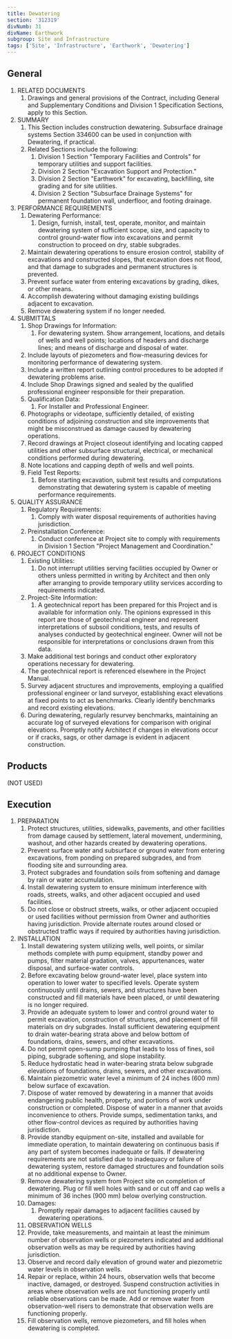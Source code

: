```yaml
---
title: Dewatering
section: '312319'
divNumb: 31
divName: Earthwork
subgroup: Site and Infrastructure
tags: ['Site', 'Infrastructure', 'Earthwork', 'Dewatering']
---
```


## General

1. RELATED DOCUMENTS
   1. Drawings and general provisions of the Contract, including General and Supplementary Conditions and Division 1 Specification Sections, apply to this Section.
1. SUMMARY
   1. This Section includes construction dewatering. Subsurface drainage systems Section 334600 can be used in conjunction with Dewatering, if practical.
   1. Related Sections include the following:
      1. Division 1 Section "Temporary Facilities and Controls" for temporary utilities and support facilities.
      2. Division 2 Section "Excavation Support and Protection."
      3. Division 2 Section "Earthwork" for excavating, backfilling, site grading and for site utilities.
      4. Division 2 Section "Subsurface Drainage Systems" for permanent foundation wall, underfloor, and footing drainage.
1. PERFORMANCE REQUIREMENTS
   1. Dewatering Performance:
      1. Design, furnish, install, test, operate, monitor, and maintain dewatering system of sufficient scope, size, and capacity to control ground-water flow into excavations and permit construction to proceed on dry, stable subgrades.
   2. Maintain dewatering operations to ensure erosion control, stability of excavations and constructed slopes, that excavation does not flood, and that damage to subgrades and permanent structures is prevented.
   3. Prevent surface water from entering excavations by grading, dikes, or other means.
   4. Accomplish dewatering without damaging existing buildings adjacent to excavation.
   5. Remove dewatering system if no longer needed.
1. SUBMITTALS
   1. Shop Drawings for Information:
      1. For dewatering system. Show arrangement, locations, and details of wells and well points; locations of headers and discharge lines; and means of discharge and disposal of water.
   2. Include layouts of piezometers and flow-measuring devices for monitoring performance of dewatering system.
   3. Include a written report outlining control procedures to be adopted if dewatering problems arise.
   4. Include Shop Drawings signed and sealed by the qualified professional engineer responsible for their preparation.
   5. Qualification Data:
      1. For Installer and Professional Engineer.
   6. Photographs or videotape, sufficiently detailed, of existing conditions of adjoining construction and site improvements that might be misconstrued as damage caused by dewatering operations.
   7. Record drawings at Project closeout identifying and locating capped utilities and other subsurface structural, electrical, or mechanical conditions performed during dewatering.
   8. Note locations and capping depth of wells and well points.
   9. Field Test Reports:
      1. Before starting excavation, submit test results and computations demonstrating that dewatering system is capable of meeting performance requirements.
1. QUALITY ASSURANCE
   1. Regulatory Requirements:
      1. Comply with water disposal requirements of authorities having jurisdiction.
   2. Preinstallation Conference:
      1. Conduct conference at Project site to comply with requirements in Division 1 Section "Project Management and Coordination."
1. PROJECT CONDITIONS
   1. Existing Utilities:
      1. Do not interrupt utilities serving facilities occupied by Owner or others unless permitted in writing by Architect and then only after arranging to provide temporary utility services according to requirements indicated.
   2. Project-Site Information:
      1. A geotechnical report has been prepared for this Project and is available for information only. The opinions expressed in this report are those of geotechnical engineer and represent interpretations of subsoil conditions, tests, and results of analyses conducted by geotechnical engineer. Owner will not be responsible for interpretations or conclusions drawn from this data.
   3. Make additional test borings and conduct other exploratory operations necessary for dewatering.
   4. The geotechnical report is referenced elsewhere in the Project Manual.
   5. Survey adjacent structures and improvements, employing a qualified professional engineer or land surveyor, establishing exact elevations at fixed points to act as benchmarks. Clearly identify benchmarks and record existing elevations.
   6. During dewatering, regularly resurvey benchmarks, maintaining an accurate log of surveyed elevations for comparison with original elevations. Promptly notify Architect if changes in elevations occur or if cracks, sags, or other damage is evident in adjacent construction.

## Products

(NOT USED)

## Execution

1. PREPARATION
   1. Protect structures, utilities, sidewalks, pavements, and other facilities from damage caused by settlement, lateral movement, undermining, washout, and other hazards created by dewatering operations.
   1. Prevent surface water and subsurface or ground water from entering excavations, from ponding on prepared subgrades, and from flooding site and surrounding area.
   1. Protect subgrades and foundation soils from softening and damage by rain or water accumulation.
   1. Install dewatering system to ensure minimum interference with roads, streets, walks, and other adjacent occupied and used facilities.
   1. Do not close or obstruct streets, walks, or other adjacent occupied or used facilities without permission from Owner and authorities having jurisdiction. Provide alternate routes around closed or obstructed traffic ways if required by authorities having jurisdiction.
1. INSTALLATION
   1. Install dewatering system utilizing wells, well points, or similar methods complete with pump equipment, standby power and pumps, filter material gradation, valves, appurtenances, water disposal, and surface-water controls.
   1. Before excavating below ground-water level, place system into operation to lower water to specified levels. Operate system continuously until drains, sewers, and structures have been constructed and fill materials have been placed, or until dewatering is no longer required.
   1. Provide an adequate system to lower and control ground water to permit excavation, construction of structures, and placement of fill materials on dry subgrades. Install sufficient dewatering equipment to drain water-bearing strata above and below bottom of foundations, drains, sewers, and other excavations.
   1. Do not permit open-sump pumping that leads to loss of fines, soil piping, subgrade softening, and slope instability.
   1. Reduce hydrostatic head in water-bearing strata below subgrade elevations of foundations, drains, sewers, and other excavations.
   1. Maintain piezometric water level a minimum of 24 inches (600 mm) below surface of excavation.
   1. Dispose of water removed by dewatering in a manner that avoids endangering public health, property, and portions of work under construction or completed. Dispose of water in a manner that avoids inconvenience to others. Provide sumps, sedimentation tanks, and other flow-control devices as required by authorities having jurisdiction.
   1. Provide standby equipment on-site, installed and available for immediate operation, to maintain dewatering on continuous basis if any part of system becomes inadequate or fails. If dewatering requirements are not satisfied due to inadequacy or failure of dewatering system, restore damaged structures and foundation soils at no additional expense to Owner.
   1. Remove dewatering system from Project site on completion of dewatering. Plug or fill well holes with sand or cut off and cap wells a minimum of 36 inches (900 mm) below overlying construction.
   1. Damages:
      1. Promptly repair damages to adjacent facilities caused by dewatering operations.
   1. OBSERVATION WELLS
   1. Provide, take measurements, and maintain at least the minimum number of observation wells or piezometers indicated and additional observation wells as may be required by authorities having jurisdiction.
   1. Observe and record daily elevation of ground water and piezometric water levels in observation wells.
   1. Repair or replace, within 24 hours, observation wells that become inactive, damaged, or destroyed. Suspend construction activities in areas where observation wells are not functioning properly until reliable observations can be made. Add or remove water from observation-well risers to demonstrate that observation wells are functioning properly.
   1. Fill observation wells, remove piezometers, and fill holes when dewatering is completed.
